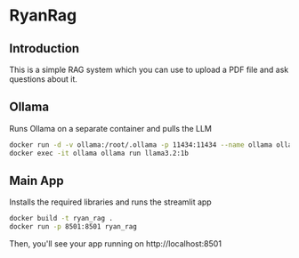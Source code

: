 # RyanRag

## Introduction
This is a simple RAG system which you can use to upload a PDF file and ask questions about it.

## Ollama
Runs Ollama on a separate container and pulls the LLM
```bash
docker run -d -v ollama:/root/.ollama -p 11434:11434 --name ollama ollama/ollama
docker exec -it ollama ollama run llama3.2:1b
```

## Main App
Installs the required libraries and runs the streamlit app
```bash
docker build -t ryan_rag .
docker run -p 8501:8501 ryan_rag
```
Then, you'll see your app running on http://localhost:8501
